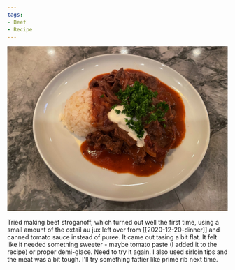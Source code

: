 ```yaml
---
tags:
- Beef
- Recipe
---
```

![Beef strognanoff](/images/recipes/beef-stroganoff-1.jpg)

Tried making beef stroganoff, which turned out well the first time, using a small amount of the oxtail au jux left over from [[2020-12-20-dinner]] and canned tomato sauce instead of puree. It came out tasing a bit flat. It felt like it needed something sweeter - maybe tomato paste (I added it to the recipe) or proper demi-glace. Need to try it again. I also used sirloin tips and the meat was a bit tough. I'll try something fattier like prime rib next time.
